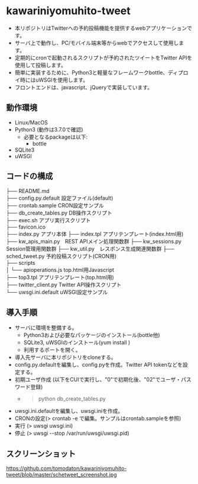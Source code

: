 # kawariniyomuhito-tweet

- 本リポジトリはTwitterへの予約投稿機能を提供するwebアプリケーションです。
- サーバ上で動作し、PC/モバイル端末等からwebでアクセスして使用します。
- 定期的にcronで起動されるスクリプトが予約されたツイートをTwitter APIを使用して投稿します。
- 簡単に実装するために、Python3と軽量なフレームワークbottle、ディプロイ時にはuWSGIを使用します。
- フロントエンドは、javascript、jQueryで実装しています。

## 動作環境
- Linux/MacOS
- Python3 (動作は3.7.0で確認)
  - 必要となるpackageは以下:  
    - bottle  
- SQLite3
- uWSGI

## コードの構成
├── README.md  
├── config.py.default  設定ファイル(default)  
├── crontab.sample  CRON設定サンプル  
├── db_create_tables.py  DB操作スクリプト  
├── exec.sh  アプリ実行スクリプト  
├── favicon.ico  
├── index.py  アプリ本体
├── index.tpl  アプリテンプレート(index.html用)
├── kw_apis_main.py　REST APIメイン処理関数群
├── kw_sessions.py　Session管理用関数群
├── kw_util.py　レスポンス生成関連関数群
├── sched_tweet.py  予約投稿スクリプト(CRON用)  
├── scripts  
│   └── apioperations.js  top.html用Javascript  
├── top3.tpl  アプリテンプレート(top.html用)  
├── twitter_client.py  Twitter API操作スクリプト  
└── uwsgi.ini.default  uWSGI設定サンプル  

## 導入手順
- サーバに環境を整備する。
  - Python3および必要なパッケージのインストール(bottle他)
  - SQLite3, uWSGIのインストール(yum install <package name>)
  - 利用するポートを開く。
- 導入先サーバに本リポジトリをcloneする。
- config.py.defaultを編集し、config.pyを作成。Twitter API tokenなどを設定する。
- 初期ユーザ作成 (以下をCUIで実行し、"0"で初期化後、"02"でユーザ・パスワード登録)
  - > python db_create_tables.py
- uwsgi.ini.defaultを編集し、uwsgi.iniを作成。
- CRONの設定(> crontab -e で編集。サンプルはcrontab.sampleを参照)
- 実行 (> uwsgi uwsgi.ini)
- 停止 (> uwsgi --stop /var/run/uwsgi/uwsgi.pid)
  
## スクリーンショット
https://github.com/tomodaton/kawariniyomuhito-tweet/blob/master/schetweet_screenshot.jpg

